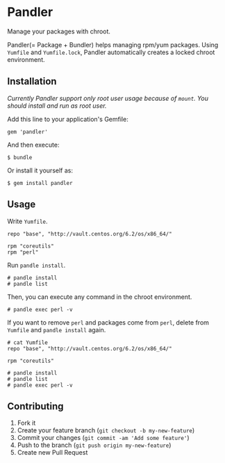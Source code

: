 # Pandler
Manage your packages with chroot.

Pandler(= Package + Bundler) helps managing rpm/yum packages. Using `Yumfile` and `Yumfile.lock`, Pandler automatically creates a locked chroot environment.

## Installation

*Currently Pandler support only root user usage because of `mount`. You should install and run as root user.*

Add this line to your application's Gemfile:

    gem 'pandler'

And then execute:

    $ bundle

Or install it yourself as:

    $ gem install pandler

## Usage

Write `Yumfile`.

    repo "base", "http://vault.centos.org/6.2/os/x86_64/"

    rpm "coreutils"
    rpm "perl"

Run `pandle install`.

    # pandle install
    # pandle list

Then, you can execute any command in the chroot environment.

    # pandle exec perl -v
    
If you want to remove `perl` and packages come from `perl`, delete from `Yumfile` and `pandle install` again.

    # cat Yumfile
    repo "base", "http://vault.centos.org/6.2/os/x86_64/"

    rpm "coreutils"
    
    # pandle install
    # pandle list
    # pandle exec perl -v

## Contributing

1. Fork it
2. Create your feature branch (`git checkout -b my-new-feature`)
3. Commit your changes (`git commit -am 'Add some feature'`)
4. Push to the branch (`git push origin my-new-feature`)
5. Create new Pull Request
